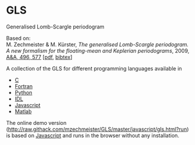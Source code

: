# GLS
Generalised Lomb-Scargle periodogram

Based on:<br>
M. Zechmeister & M. Kürster, *The generalised Lomb-Scargle periodogram. A new formalism for the floating-mean and Keplerian periodograms*, 2009, [A&A, 496, 577](https://ui.adsabs.harvard.edu/abs/2009A%26A...496..577Z) [[pdf](https://arxiv.org/pdf/0901.2573), [bibtex](https://ui.adsabs.harvard.edu/abs/2009A%26A...496..577Z/exportcitation)]

A collection of the GLS for different programming languages available in

* [C](c)
* [Fortran](fortran)
* [Python](python)
* [IDL](idl)
* [Javascript](javascript)
* [Matlab](matlab)

The online demo version (http://raw.githack.com/mzechmeister/GLS/master/javascript/gls.html?run) is based on [Javascript](javascript) and runs in the browser without any installation.
